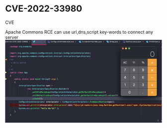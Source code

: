 # CVE-2022-33980
CVE

Apache Commons RCE 
can use url,dns,script key-words to connect any server
![](img/exp.png)